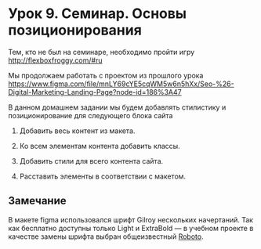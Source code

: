 # Урок 9. Семинар. Основы позиционирования

Тем, кто не был на семинаре, необходимо пройти игру http://flexboxfroggy.com/#ru

Мы продолжаем работать с проектом из прошлого урока https://www.figma.com/file/mnLY69cYE5cqWM5w6n5hXx/Seo-%26-Digital-Marketing-Landing-Page?node-id=186%3A47

В данном домашнем задании мы будем добавлять стилистику и позиционирование для следующего блока сайта


1. Добавить весь контент из макета.

2. Ко всем элементам контента добавить классы.

3. Добавить стили для всего контента сайта.

4. Расставить элементы в соответствии с макетом.

## Замечание
В макете figma использовался шрифт Gilroy нескольких начертаний. Так как бесплатно доступны только Light и ExtraBold — в учебном проекте в качестве замены шрифта выбран общеизвестный [Roboto](https://fonts.google.com/specimen/Roboto?query=Roboto "Ссылка на шрифт Roboto").